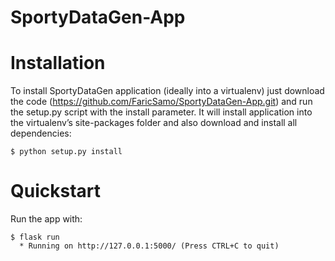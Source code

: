 # SportyDataGen-App

# Installation
To install SportyDataGen application (ideally into a virtualenv) just download the code (https://github.com/FaricSamo/SportyDataGen-App.git) and run the setup.py script with the install parameter. It will install application into the virtualenv’s site-packages folder and also download and install all dependencies:

```console
$ python setup.py install
```

# Quickstart
Run the app with:

```console
$ flask run
  * Running on http://127.0.0.1:5000/ (Press CTRL+C to quit)
```
